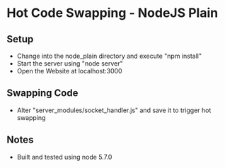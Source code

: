 # Hot Code Swapping - NodeJS Plain

## Setup
* Change into the node_plain directory and execute "npm install"
* Start the server using "node server"
* Open the Website at localhost:3000

## Swapping Code
* Alter "server_modules/socket_handler.js" and save it to trigger hot swapping

## Notes
* Built and tested using node 5.7.0